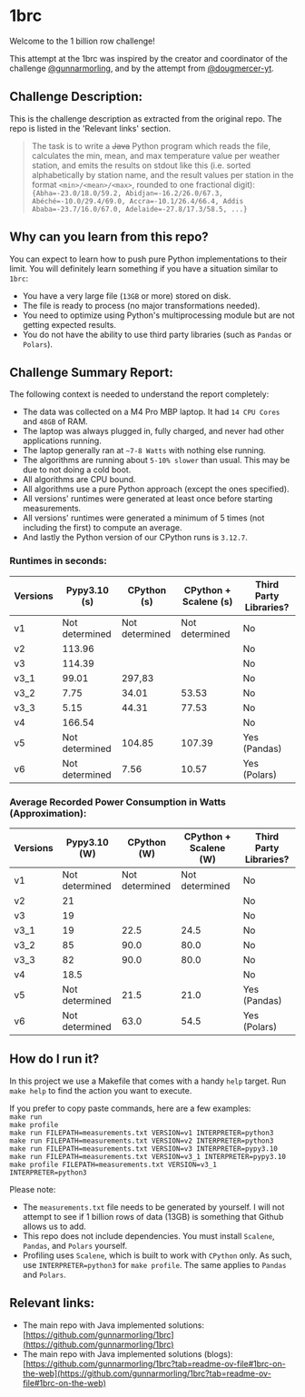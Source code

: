 # 1brc
Welcome to the 1 billion row challenge!

This attempt at the 1brc was inspired by the creator and coordinator of the challenge [@gunnarmorling](https://github.com/gunnarmorling/), and by the attempt from [@dougmercer-yt](https://github.com/dougmercer-yt/).

## Challenge Description:
This is the challenge description as extracted from the original repo. The repo is listed in the 'Relevant links' section.
> The task is to write a ~~Java~~ Python program which reads the file, calculates the min, mean, and max temperature value per weather station, and emits the results on stdout like this (i.e. sorted alphabetically by station name, and the result values per station in the format `<min>/<mean>/<max>`, rounded to one fractional digit):  
```{Abha=-23.0/18.0/59.2, Abidjan=-16.2/26.0/67.3, Abéché=-10.0/29.4/69.0, Accra=-10.1/26.4/66.4, Addis Ababa=-23.7/16.0/67.0, Adelaide=-27.8/17.3/58.5, ...}```

## Why can you learn from this repo?
You can expect to learn how to push pure Python implementations to their limit. You will definitely learn something if you have a situation similar to `1brc`:
- You have a very large file (`13GB` or more) stored on disk.
- The file is ready to process (no major transformations needed).
- You need to optimize using Python's multiprocessing module but are not getting expected results.
- You do not have the ability to use third party libraries (such as `Pandas` or `Polars`).

## Challenge Summary Report:
The following context is needed to understand the report completely:
- The data was collected on a M4 Pro MBP laptop. It had `14 CPU Cores` and `48GB` of RAM.
- The laptop was always plugged in, fully charged, and never had other applications running.
- The laptop generally ran at `~7-8 Watts` with nothing else running.
- The algorithms are running about `5-10% slower` than usual. This may be due to not doing a cold boot.
- All algorithms are CPU bound.
- All algorithms use a pure Python approach (except the ones specified).
- All versions' runtimes were generated at least once before starting measurements.
- All versions' runtimes were generated a minimum of 5 times (not including the first) to compute an average.
- And lastly the Python version of our CPython runs is `3.12.7`.

### Runtimes in seconds:
| Versions | Pypy3.10 (s)    | CPython (s)       | CPython + Scalene (s) | Third Party Libraries? |
| -------- | --------------- | ----------------- | --------------------- | ---------------------- |
|    v1    | Not determined  | Not determined    | Not determined        | No                     |
|    v2    | 113.96          |                   |                       | No                     |
|    v3    | 114.39          |                   |                       | No                     |
|    v3_1  |  99.01          | 297,83            |                       | No                     |
|    v3_2  |   7.75          |  34.01            |  53.53                | No                     |
|    v3_3  |   5.15          |  44.31            |  77.53                | No                     |
|    v4    | 166.54          |                   |                       | No                     |
|    v5    | Not determined  | 104.85            | 107.39                | Yes (Pandas)           |
|    v6    | Not determined  |   7.56            |  10.57                | Yes (Polars)           |

### Average Recorded Power Consumption in Watts (Approximation):
| Versions | Pypy3.10 (W)    | CPython (W)       | CPython + Scalene (W) | Third Party Libraries? |
| -------- | --------------- | ----------------- | --------------------- | ---------------------- |
|    v1    | Not determined  | Not determined    | Not determined        | No                     |
|    v2    | 21              |                   |                       | No                     |
|    v3    | 19              |                   |                       | No                     |
|    v3_1  | 19              | 22.5              |  24.5                 | No                     |
|    v3_2  | 85              | 90.0              |  80.0                 | No                     |
|    v3_3  | 82              | 90.0              |  80.0                 | No                     |
|    v4    | 18.5            |                   |                       | No                     |
|    v5    | Not determined  | 21.5              |  21.0                 | Yes (Pandas)           |
|    v6    | Not determined  | 63.0              |  54.5                 | Yes (Polars)           |

## How do I run it?
In this project we use a Makefile that comes with a handy `help` target. Run `make help` to find the action you want to execute.

If you prefer to copy paste commands, here are a few examples:  
`make run`  
`make profile`  
`make run FILEPATH=measurements.txt VERSION=v1 INTERPRETER=python3`  
`make run FILEPATH=measurements.txt VERSION=v2 INTERPRETER=python3`  
`make run FILEPATH=measurements.txt VERSION=v3 INTERPRETER=pypy3.10`  
`make run FILEPATH=measurements.txt VERSION=v3_1 INTERPRETER=pypy3.10`  
`make profile FILEPATH=measurements.txt VERSION=v3_1 INTERPRETER=python3`  

Please note:
- The `measurements.txt` file needs to be generated by yourself. I will not attempt to see if 1 billion rows of data (13GB) is something that Github allows us to add.
- This repo does not include dependencies. You must install `Scalene`, `Pandas`, and `Polars` yourself.
- Profiling uses `Scalene`, which is built to work with `CPython` only. As such, use `INTERPRETER=python3` for `make profile`. The same applies to `Pandas` and `Polars`.

## Relevant links:
- The main repo with Java implemented solutions: [https://github.com/gunnarmorling/1brc](https://github.com/gunnarmorling/1brc)
- The main repo with Java implemented solutions (blogs): [https://github.com/gunnarmorling/1brc?tab=readme-ov-file#1brc-on-the-web](https://github.com/gunnarmorling/1brc?tab=readme-ov-file#1brc-on-the-web)
